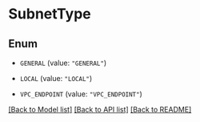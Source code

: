 # SubnetType

## Enum


* `GENERAL` (value: `"GENERAL"`)

* `LOCAL` (value: `"LOCAL"`)

* `VPC_ENDPOINT` (value: `"VPC_ENDPOINT"`)


[[Back to Model list]](../README.md#documentation-for-models) [[Back to API list]](../README.md#documentation-for-api-endpoints) [[Back to README]](../README.md)



